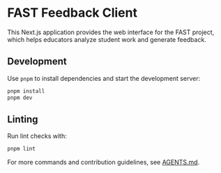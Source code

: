 # FAST Feedback Client

This Next.js application provides the web interface for the FAST project, which helps educators analyze student work and generate feedback.

## Development

Use `pnpm` to install dependencies and start the development server:

```bash
pnpm install
pnpm dev
```

## Linting

Run lint checks with:

```bash
pnpm lint
```

For more commands and contribution guidelines, see [AGENTS.md](../AGENTS.md).
